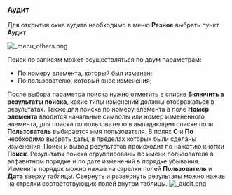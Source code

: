﻿
### Аудит

Для открытия окна аудита необходимо в меню **Разное** выбрать пункт **Аудит**.

![_menu_others.png](./images/_menu_others.png "")

Поиск по записям может осуществляться по двум параметрам:
* По номеру элемента, который был изменен;
* По пользователю, который внес изменения;

После выбора параметра поиска нужно отметить в списке **Включить в результаты поиска**, какие типы изменений должны отображаться в результатах. Также для поиска по номеру элемента в поле **Номер элемента** вводится начальные символы или номер измененного элемента, для поиска по пользователю в выпадающем списке поля **Пользователь** выбирается имя пользователя. В полях **С** и **По** необходимо выбрать даты, в пределах которых были сделаны изменения.
Поиск и вывод результатов происходит по нажатию кнопки **Поиск**. Результаты поиска сгруппированы по имени пользователя в алфавитном порядке и по дате изменений в порядке убывания. Изменить порядок можно нажав на стрелки полей **Пользователь** и **Дата** вверху таблицы. Свернуть и развернуть результаты можно нажав на стрелки соответствующих полей внутри таблицы.
![_audit.png](./images/_audit.png "")

